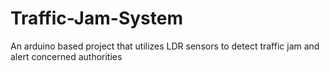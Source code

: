# Traffic-Jam-System
An arduino based project that utilizes LDR sensors to detect traffic jam and  alert concerned authorities
